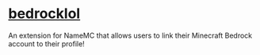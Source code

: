 # [bedrocklol](https://bedrock.lol)
An extension for NameMC that allows users to link their Minecraft Bedrock account to their profile!
